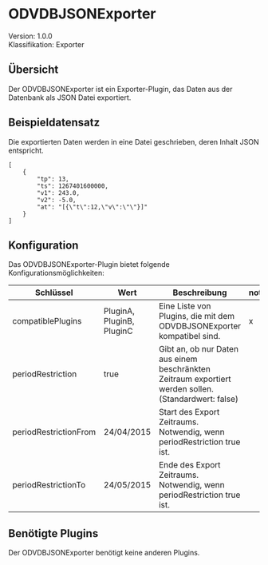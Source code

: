 # ODVDBJSONExporter
Version: 1.0.0  
Klassifikation: Exporter

Übersicht
-----
Der ODVDBJSONExporter ist ein Exporter-Plugin, das Daten aus der Datenbank als JSON Datei exportiert.

Beispieldatensatz
-----
Die exportierten Daten werden in eine Datei geschrieben, deren Inhalt JSON entspricht.
```
[
    {
        "tp": 13,
        "ts": 1267401600000,
        "v1": 243.0,
        "v2": -5.0,
        "at": "[{\"t\":12,\"v\":\"\"}]"
    }
]
```

Konfiguration
-----
Das ODVDBJSONExporter-Plugin bietet folgende Konfigurationsmöglichkeiten:

| Schlüssel  | Wert | Beschreibung | notwendig |
| ------------- | ------------- |  ------------- | ------------- |
| compatiblePlugins | PluginA, PluginB, PluginC | Eine Liste von Plugins, die mit dem ODVDBJSONExporter kompatibel sind. | x
| periodRestriction | true | Gibt an, ob nur Daten aus einem beschränkten Zeitraum exportiert werden sollen. (Standardwert: false) | 
| periodRestrictionFrom | 24/04/2015 | Start des Export Zeitraums. Notwendig, wenn periodRestriction true ist. |
| periodRestrictionTo | 24/05/2015 | Ende des Export Zeitraums. Notwendig, wenn periodRestriction true ist. |

Benötigte Plugins
-----
Der ODVDBJSONExporter benötigt keine anderen Plugins.